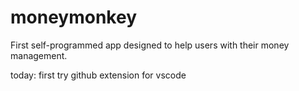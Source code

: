 # moneymonkey
First self-programmed app designed to help users with their money management.

today: first try github extension for vscode